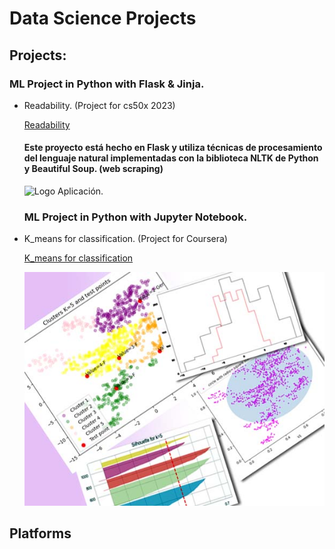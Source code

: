 # Data Science Projects

## Projects:

### ML Project in Python with Flask & Jinja. 
+ Readability. (Project for cs50x 2023)

  [Readability](/../../../CS50/blob/main/project/README.md)
  
  #### Este proyecto está hecho en Flask y utiliza técnicas de procesamiento del lenguaje natural implementadas con la biblioteca NLTK de Python y Beautiful Soup. (web scraping)
 
    ![Logo Aplicación.](/../../../CS50/blob/main/project/img/Readability.png)

  ### ML Project in Python with Jupyter Notebook.
+ K_means for classification. (Project for Coursera)

  [K_means for classification](K_means_project.ipynb)

 
    ![Bank-note dataset with 5 clusters.](/images/image3.jpg)

## Platforms



<!--
**irenediaz1974/irenediaz1974** is a ✨ _special_ ✨ repository because its `README.md` (this file) appears on your GitHub profile.

Here are some ideas to get you started:

- 🔭 I’m currently working on ...
- 🌱 I’m currently learning ...
- 👯 I’m looking to collaborate on ...
- 🤔 I’m looking for help with ...
- 💬 Ask me about ...
- 📫 How to reach me: ...
- 😄 Pronouns: ...
- ⚡ Fun fact: ...
-->
